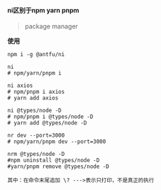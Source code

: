 #### ni区别于npm yarn pnpm

> package manager

**使用**

```
npm i -g @antfu/ni

ni
# npm/yarn/pnpm i

ni axios
# npm/pnpm i axios
# yarn add axios

ni @types/node -D
# npm/pnpm i @types/node -D
# yarn add @types/node -D

nr dev --port=3000
# npm/yarn/pnpm dev --port=3000

nrm @types/node -D
#npm uninstall @types/node -D
#yarn/pnpm remove @types/node -D

其中：在命令末尾追加 \? --->表示只打印，不是真正的执行
```

